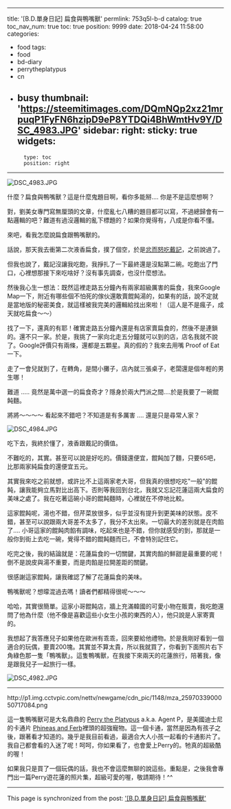 
---
title: '[B.D.單身日記] 扁食與鴨嘴獸'
permlink: 753q5l-b-d
catalog: true
toc_nav_num: true
toc: true
position: 9999
date: 2018-04-24 11:58:00
categories:
- food
tags:
- food
- bd-diary
- perrytheplatypus
- cn
- busy
thumbnail: 'https://steemitimages.com/DQmNQp2xz21mrpuqP1FyFN6hzipD9eP8YTDQi4BhWmtHv9Y/DSC_4983.JPG'
sidebar:
    right:
        sticky: true
widgets:
    -
        type: toc
        position: right
---


![DSC_4983.JPG](https://steemitimages.com/DQmNQp2xz21mrpuqP1FyFN6hzipD9eP8YTDQi4BhWmtHv9Y/DSC_4983.JPG)

什麼？扁食與鴨嘴獸？這是什麼鬼題目啊，看你多能掰.... 你是不是這麼想啊？

對，劉美女專門寫無厘頭的文章，什麼亂七八糟的題目都可以寫，不過總歸會有一點邏輯的吧？難道有過沒邏輯的亂下標題的？如果你覺得有，八成是你看不懂。

來吧，看我怎麼說扁食跟鴨嘴獸的。

話說，那天我去衝第二次液香扁食，撲了個空，於是[忿而怒吃戴記](https://steemit.com/travel/@deanliu/pk-vs#@deanliu/re-deanliu-pk-vs-20180421t081536977z)，之前說過了。

但我也說了，戴記沒讓我吃飽，我掙扎了一下最終還是沒點第二碗。吃飽出了門口，心裡想那接下來吃啥好？沒有事先調查，也沒什麼想法。

然後我心生一想法：既然這裡走路五分鐘內有兩家超級厲害的扁食，我來Google Map一下，附近有哪些個不怕死的傢伙還敢賣餛飩湯的，如果有的話，說不定就是當地版的秘密美食，就這樣被我完美的邏輯給找出來啦！（這人是不是瘋子，成天就吃扁食～～）

找了一下，還真的有耶！確實走路五分鐘內還是有店家賣扁食的，然後不是連鎖的。還不只一家。於是，我挑了一家向北走五分鐘就可以到的店，店名我就不說了。Google評價只有兩條，還都是五顆星。真的假的？我來去用嘴 Proof of Eat一下。

走了一會兒就到了，在轉角，是間小攤子，店內就三張桌子，老闆還是個年輕的男生哪！

難道 ..... 竟然是萬中選一的扁食奇才？隱身於兩大門派之間....於是我要了一碗餛飩麵。

將將～～～～ 看起來不錯吧？不知道是有多厲害 .... 還是只是尋常人家？

![DSC_4984.JPG](https://steemitimages.com/DQmThyvVzbiTMFs4bZsH8cFwJurpwf94a7qXy5eYPW4ZTwp/DSC_4984.JPG)

吃下去，我終於懂了，液香跟戴記的價值。

不難吃的，其實。甚至可以說是好吃的。價錢還便宜，餛飩加了麵，只要65吧，比那兩家純扁食的還便宜五元。

其實我來吃之前就想，或許比不上這兩家老大哥，但我真的很想吃吃"一般"的餛飩，讓我能夠立馬對比出高下。否則等我回到台北，我就又忘記花蓮這兩大扁食的美味之處了。我在吃著這碗小哥的餛飩麵時，心裡就在不停地比較。

這家餛飩呢，湯也不錯，但芹菜放很多，似乎並沒有提升到更美味的狀態。皮不錯，甚至可以說跟兩大哥差不太多了，我分不太出來。一切最大的差別就是在肉餡了.... 小哥這家的餛飩肉餡有調味，吃起來也是不錯，但你就感受的到，那就是一般你到街上去吃一碗，覺得不錯的餛飩麵而已，不會特別記住它。

吃完之後，我的結論就是：花蓮扁食的一切關鍵，其實肉餡的鮮甜是最重要的呢！倒不是說皮與湯不重要，而是肉餡是拉開差距的關鍵。

很感謝這家餛飩，讓我確認了解了花蓮扁食的美味。

鴨嘴獸呢？想曚混過去嗎！讀者們都精得很呢～～～ 

哈哈，其實很簡單。這家小哥餛飩店，牆上充滿韓國的可愛小物在販賣，我吃飽還問了他為什麼（他不像是喜歡這些小女生小孩的東西的人），他只說是人家寄賣的。

我想起了我答應兒子如果他在歐洲有乖乖，回來要給他禮物。於是我剛好看到一個適合的玩偶，要賣200塊。其實並不算太貴，所以我就買了，你看到下面照片右下角綠色那一隻「鴨嘴獸」。這隻鴨嘴獸，在我接下來兩天的花蓮旅行，陪著我，像是跟我兒子一起旅行一樣。

![DSC_4982.JPG](https://steemitimages.com/DQmeFJjBdXpBmDL6WuAbPr5J5e8kwkDobnjHW6YCep6krn5/DSC_4982.JPG)

****

<div class=pull-left>http://p1.img.cctvpic.com/nettv/newgame/cdn_pic/1148/mza_2597033900050717084.png</div>

這一隻鴨嘴獸可是大名鼎鼎的 [Perry the Platypus](https://en.wikipedia.org/wiki/Perry_the_Platypus) a.k.a. Agent P，是美國迪士尼的卡通片 [Phineas and Ferb](https://en.wikipedia.org/wiki/Phineas_and_Ferb)裡頭的超強寵物。這一個卡通，當然是因為有孩子之後，跟著看才知道的。幾乎是我目前看過，最適合大人小孩一起看的卡通影片了。我自己都會看的入迷了呢！呵呵，你如果看了，也會愛上Perry的。牠真的超級酷的喔！

如果我只是買了一個玩偶的話，我也不會這麼無聊的說這些。重點是，之後我會專門出一篇Perry遊花蓮的照片集，超級可愛的喔，敬請期待！^^




- - -

This page is synchronized from the post: ['[B.D.單身日記] 扁食與鴨嘴獸'](https://steemit.com/@deanliu/753q5l-b-d)
